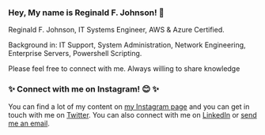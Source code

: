 ### Hey, My name is Reginald F. Johnson! 👋

Reginald F. Johnson, IT Systems Engineer, AWS & Azure Certified. 

Background in: IT Support, System Administration, Network Engineering, Enterprise Servers, Powershell Scripting.

Please feel free to connect with me. Always willing to share knowledge 

### ✨ Connect with me on Instagram! 😊 ✨
You can find a lot of my content on [my Instagram page](https://www.instagram.com/officialreginaldfjohnson/) and you can get in touch with me on [Twitter](https://twitter.com/reggiejohnson86). You can also connect with me on [LinkedIn](http://linkedin.com/in/rjohnson46) or [send me an email](mailto:reginald.f.johnson@gmail.com).

<!--
**rjohnson46/rjohnson46** is a ✨ _special_ ✨ repository because its `README.md` (this file) appears on your GitHub profile.

Here are some ideas to get you started:

- 🔭 I’m currently working on ...
- 🌱 I’m currently learning ...
- 👯 I’m looking to collaborate on ...
- 🤔 I’m looking for help with ...
- 💬 Ask me about ...
- 📫 How to reach me: ...
- 😄 Pronouns: ...
- ⚡ Fun fact: ...
-->
